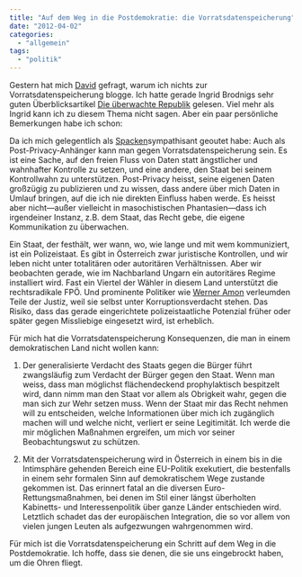 ```yaml
---
title: "Auf dem Weg in die Postdemokratie: die Vorratsdatenspeicherung"
date: "2012-04-02"
categories: 
  - "allgemein"
tags: 
  - "politik"
---
```


Gestern hat mich [David](https://plus.google.com/u/0/111409537652335391025/posts "David Wittenbrink - Google+") gefragt, warum ich nichts zur Vorratsdatenspeicherung blogge. Ich hatte gerade Ingrid Brodnigs sehr guten Überblicksartikel [Die überwachte Republik](http://brodnig.org/2012/04/01/die-uberwachte-republik/ "Die überwachte Republik » Brodnigs Blog") gelesen. Viel mehr als Ingrid kann ich zu diesem Thema nicht sagen. Aber ein paar persönliche Bemerkungen habe ich schon:

Da ich mich gelegentlich als [Spacken](http://blog.spackeria.org/ "Die datenschutzkritische Spackeria | Vereinigung der post-privacy Spackessen und Spackos.")sympathisant geoutet habe: Auch als Post-Privacy-Anhänger kann man gegen Vorratsdatenspeicherung sein. Es ist eine Sache, auf den freien Fluss von Daten statt ängstlicher und wahnhafter Kontrolle zu setzen, und eine andere, den Staat bei seinem Kontrollwahn zu unterstützen. Post-Privacy heisst, seine eigenen Daten großzügig zu publizieren und zu wissen, dass andere über mich Daten in Umlauf bringen, auf die ich nie direkten Einfluss haben werde. Es heisst aber nicht—außer vielleicht in masochistischen Phantasien—dass ich irgendeiner Instanz, z.B. dem Staat, das Recht gebe, die eigene Kommunikation zu überwachen.

Ein Staat, der festhält, wer wann, wo, wie lange und mit wem kommuniziert, ist ein Polizeistaat. Es gibt in Österreich zwar juristische Kontrollen, und wir leben nicht unter totalitären oder autoritären Verhältnissen. Aber wir beobachten gerade, wie im Nachbarland Ungarn ein autoritäres Regime installiert wird. Fast ein Viertel der Wähler in diesem Land unterstützt die rechtsradikale FPÖ. Und prominente Politiker wie [Werner Amon](http://diepresse.com/home/politik/innenpolitik/741649/Fall-Kampusch_Amon-in-Bedraengnis "Fall Kampusch: Amon in Bedrängnis « DiePresse.com") verleumden Teile der Justiz, weil sie selbst unter Korruptionsverdacht stehen. Das Risiko, dass das gerade eingerichtete polizeistaatliche Potenzial früher oder später gegen Missliebige eingesetzt wird, ist erheblich.

Für mich hat die Vorratsdatenspeicherung Konsequenzen, die man in einem demokratischen Land nicht wollen kann:

1. Der generalisierte Verdacht des Staats gegen die Bürger führt zwangsläufig zum Verdacht der Bürger gegen den Staat. Wenn man weiss, dass man möglichst flächendeckend prophylaktisch bespitzelt wird, dann nimm man den Staat vor allem als Obrigkeit wahr, gegen die man sich zur Wehr setzen muss. Wenn der Staat mir das Recht nehmen will zu entscheiden, welche Informationen über mich ich zugänglich machen will und welche nicht, verliert er seine Legitimität. Ich werde die mir möglichen Maßnahmen ergreifen, um mich vor seiner Beobachtungswut zu schützen.
    
2. Mit der Vorratsdatenspeicherung wird in Österreich in einem bis in die Intimsphäre gehenden Bereich eine EU-Politik exekutiert, die bestenfalls in einem sehr formalen Sinn auf demokratischem Wege zustande gekommen ist. Das erinnert fatal an die diversen Euro-Rettungsmaßnahmen, bei denen im Stil einer längst überholten Kabinetts- und Interessenpolitik über ganze Länder entschieden wird. Letztlich schadet das der europäischen Integration, die so vor allem von vielen jungen Leuten als aufgezwungen wahrgenommen wird.
    

Für mich ist die Vorratsdatenspeicherung ein Schritt auf dem Weg in die Postdemokratie. Ich hoffe, dass sie denen, die sie uns eingebrockt haben, um die Ohren fliegt.
